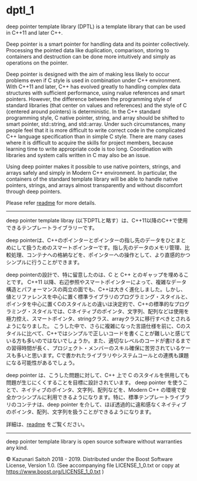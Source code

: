 # dptl_1
deep pointer template library (DPTL) is a template library that can be used in C++11 and later C++.

Deep pointer is a smart pointer for handling data and its pointer collectively. Processing the pointed data like duplication, comparison, storing to containers and destruction can be done more intuitively and simply as operations on the pointer.

Deep pointer is designed with the aim of making less likely to occur problems even if C style is used in combination under C++ environment.
With C++11 and later, C++ has evolved greatly to handling complex data structures with sufficient performance, using rvalue references and smart pointers. However, the difference between the programming style of standard libraries (that center on values and references) and the style of C (centered around pointers) is deterministic. In the C++ standard programming style, C native pointer, string, and array should be shifted to smart pointer, std::string, and std::array.
Under such circumstances, many people feel that it is more difficult to write correct code in the complicated C++ language specification than in simple C style. There are many cases where it is difficult to acquire the skills for project members, because learning time to write appropriate code is too long. Coordination with libraries and system calls written in C may also be an issue.

Using deep pointer makes it possible to use native pointers, strings, and arrays safely and simply in Modern C++ environment. In particular, the containers of the standard template library will be able to handle native pointers, strings, and arrays almost transparently and without discomfort through deep pointers.

Please refer <a href="https://issay376.github.io/dptl_1/docs/readme_en.html">readme</a> for more details.

---

deep pointer template libray (以下DPTLと略す）は、C++11以降のC++で使用できるテンプレートライブラリーです。

deep pointerは、C++のポインターとポインターの指し先のデータをひとまとめにして扱うためのスマートポインターです。指し先のデータのメモリ管理、比較処理、コンテナへの格納などを、ポインターへの操作として、より直感的かつシンプルに行うことができます。

deep pointerの設計で、特に留意したのは、C と C++ とのギャップを埋めることです。
C++11 以降、右辺参照やスマートポインターによって、複雑なデータ構造とパフォーマンスの両立の面でも、C++は大きく進化しました。しかし、値とリファレンスを中心に置く標準ライブラリのプログラミング・スタイルと、ポインタを中心に置くCのスタイルとの違いは決定的で、C++の標準的なプログラミング・スタイルでは、Cネイティブのポインタ、文字列、配列などは使用を極力控え、スマートポインタ、stringクラス、arrayクラスに移行すべきとされるようになりました。
こうした中で、さらに複雑になった言語仕様を前に、Cのスタイルに比べて、C++ではシンプルで正しいコードを書くことが難しいと感じている方も多いのではないでしょうか。また、適切なレベルのコードが書けるまでの習得時間が長く、プロジェクト・メンバーのスキル確保に苦労されているケースも多いと思います。Cで書かれたライブラリやシステムコールとの連携も課題になる可能性があるでしょう。

deep pointer は、こうした問題に対して、C++ 上で C のスタイルを併用しても問題が生じにくくすることを目標に設計されています。
deep pointer を使うことで、ネイティブのポインタ、文字列、配列などを、Modern C++ の環境で安全かつシンプルに利用できるようになります。特に、標準テンプレートライブラリのコンテナは、deep pointer を介して、ほぼ透過的に違和感なくネイティブのポインタ、配列、文字列を扱うことができるようになります。

詳細は、<a href="https://issay376.github.io/dptl_1/docs/readme_ja.html">readme</a> をご覧ください。

---

deep pointer template library is open source software without warranties any kind.

© Kazunari Saitoh 2018 - 2019.
Distributed under the Boost Software License, Version 1.0. (See accompanying file LICENSE_1_0.txt or copy at https://www.boost.org/LICENSE_1_0.txt ) 
